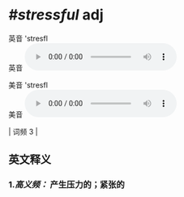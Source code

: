 # ***\#stressful*** adj
英音 'stresfl  
英音
<audio src="./media/stressful-B.aac" controls="controls"></audio>

美音 'stresfl  
美音
<audio src="./media/stressful.aac" controls="controls"></audio>



| 词频 3 |  

英文释义
---
### 1.*高义频：* **产生压力的；紧张的**  


